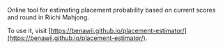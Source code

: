 Online tool for estimating placement probability based on current scores and round in Riichi Mahjong.

To use it, visit [https://benawii.github.io/placement-estimator/](https://benawii.github.io/placement-estimator/).
